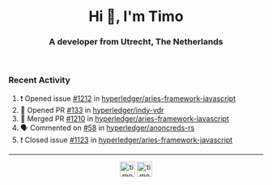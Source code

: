 <h1 align="center">Hi 👋, I'm Timo</h1>
<h3 align="center">A developer from Utrecht, The Netherlands</h3>
<br/>
<!-- https://github.com/rahuldkjain/github-profile-readme-generator --!>

<!--  <p align="left"><img src="https://github-readme-stats.vercel.app/api?username=timoglastra&show_icons=true&count_private=true&" alt="timoglastra" /></p> --!>

<!--
Github language stats
<p align="left"><img src="https://github-readme-stats.vercel.app/api/top-langs/?username=timoglastra&layout=compact" alt="timoglastra" /><p>
-->

<!-- Codestats language stats -->
<!-- <p align="left"><img src="https://codestats-readme.vercel.app/api/top-langs/?username=timoglastra&layout=compact&language_count=12" alt="timoglastra" /><p>    --!>
  
<h3>Recent Activity</h3>

<!--START_SECTION:activity-->
1. ❗️ Opened issue [#1212](https://github.com/hyperledger/aries-framework-javascript/issues/1212) in [hyperledger/aries-framework-javascript](https://github.com/hyperledger/aries-framework-javascript)
2. 💪 Opened PR [#133](https://github.com/hyperledger/indy-vdr/pull/133) in [hyperledger/indy-vdr](https://github.com/hyperledger/indy-vdr)
3. 🎉 Merged PR [#1210](https://github.com/hyperledger/aries-framework-javascript/pull/1210) in [hyperledger/aries-framework-javascript](https://github.com/hyperledger/aries-framework-javascript)
4. 🗣 Commented on [#58](https://github.com/hyperledger/anoncreds-rs/issues/58) in [hyperledger/anoncreds-rs](https://github.com/hyperledger/anoncreds-rs)
5. ❗️ Closed issue [#1123](https://github.com/hyperledger/aries-framework-javascript/issues/1123) in [hyperledger/aries-framework-javascript](https://github.com/hyperledger/aries-framework-javascript)
<!--END_SECTION:activity-->

---

<p align="center">
<a href="https://twitter.com/timoglastra" target="blank"><img align="center" src="https://cdn.jsdelivr.net/npm/simple-icons@3.0.1/icons/twitter.svg" alt="timoglastra" height="30" width="30" /></a>
<a href="https://linkedin.com/in/timoglastra" target="blank"><img align="center" src="https://cdn.jsdelivr.net/npm/simple-icons@3.0.1/icons/linkedin.svg" alt="timoglastra" height="30" width="30" /></a>
</p>



